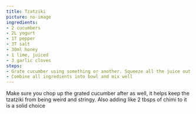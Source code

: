 ```yaml
---
title: Tzatziki
picture: no-image
ingredients:
- 2 cucumbers
- 2L yogurt
- 1T pepper
- 3T salt
- 30ml honey
- 1 lime, juiced
- 3 garlic cloves
steps:
- Grate cucumber using something or another. Squeeze all the juice out of the grated cucumber.
- Combine all ingredients into bowl and mix well
---
```


Make sure you chop up the grated cucumber after as well, it helps keep the tzatziki from being weird and stringy. Also adding like 2 tbsps of chimi to it is a solid choice